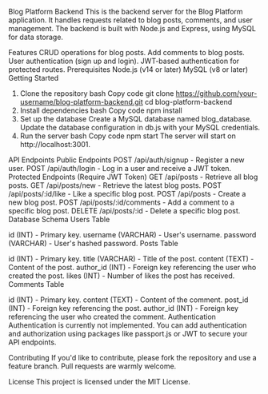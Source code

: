 Blog Platform Backend
This is the backend server for the Blog Platform application. It handles requests related to blog posts, comments, and user management. The backend is built with Node.js and Express, using MySQL for data storage.

Features
CRUD operations for blog posts.
Add comments to blog posts.
User authentication (sign up and login).
JWT-based authentication for protected routes.
Prerequisites
Node.js (v14 or later)
MySQL (v8 or later)
Getting Started
1. Clone the repository
bash
Copy code
git clone https://github.com/your-username/blog-platform-backend.git
cd blog-platform-backend
2. Install dependencies
bash
Copy code
npm install
3. Set up the database
Create a MySQL database named blog_database.
Update the database configuration in db.js with your MySQL credentials.
4. Run the server
bash
Copy code
npm start
The server will start on http://localhost:3001.

API Endpoints
Public Endpoints
POST /api/auth/signup - Register a new user.
POST /api/auth/login - Log in a user and receive a JWT token.
Protected Endpoints (Require JWT Token)
GET /api/posts - Retrieve all blog posts.
GET /api/posts/new - Retrieve the latest blog posts.
POST /api/posts/:id/like - Like a specific blog post.
POST /api/posts - Create a new blog post.
POST /api/posts/:id/comments - Add a comment to a specific blog post.
DELETE /api/posts/:id - Delete a specific blog post.
Database Schema
Users Table

id (INT) - Primary key.
username (VARCHAR) - User's username.
password (VARCHAR) - User's hashed password.
Posts Table

id (INT) - Primary key.
title (VARCHAR) - Title of the post.
content (TEXT) - Content of the post.
author_id (INT) - Foreign key referencing the user who created the post.
likes (INT) - Number of likes the post has received.
Comments Table

id (INT) - Primary key.
content (TEXT) - Content of the comment.
post_id (INT) - Foreign key referencing the post.
author_id (INT) - Foreign key referencing the user who created the comment.
Authentication
Authentication is currently not implemented. You can add authentication and authorization using packages like passport.js or JWT to secure your API endpoints.

Contributing
If you'd like to contribute, please fork the repository and use a feature branch. Pull requests are warmly welcome.

License
This project is licensed under the MIT License.

